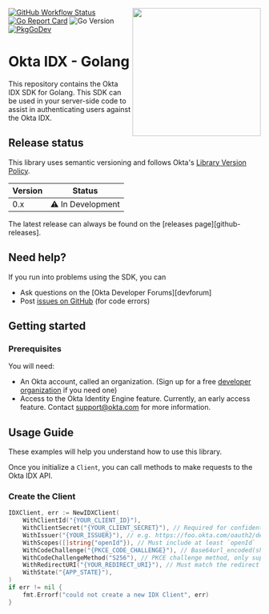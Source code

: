 [<img src=".github/images/logo.png" align="right" width="256px"/>](https://devforum.okta.com/)
[![GitHub Workflow Status](https://github.com/okta/okta-identity-engine-golang/workflows/CI/badge.svg)](https://github.com/okta/okta-identity-engine-golang/actions)
[![Go Report Card](https://goreportcard.com/badge/github.com/okta/okta-identity-engine-golang?style=flat-square)](https://goreportcard.com/report/github.com/okta/okta-identity-engine-golang)
![Go Version](https://img.shields.io/badge/go%20version-%3E=1.14-61CFDD.svg?style=flat-square)
[![PkgGoDev](https://pkg.go.dev/badge/mod/github.com/okta/okta-identity-engine-golang)](https://pkg.go.dev/mod/github.com/okta/okta-identity-engine-golang)

# Okta IDX - Golang

This repository contains the Okta IDX SDK for Golang. This SDK can be used in your server-side code to assist in authenticating users against the Okta IDX.

## Release status

This library uses semantic versioning and follows Okta's [Library Version Policy][okta-library-versioning].

| Version | Status                             |
| ------- | ---------------------------------- |
| 0.x     | :warning: In Development           |

The latest release can always be found on the [releases page][github-releases].


## Need help?

If you run into problems using the SDK, you can

 - Ask questions on the [Okta Developer Forums][devforum]
 - Post [issues on GitHub][github-issues] (for code errors)


## Getting started

### Prerequisites
You will need:
 - An Okta account, called an organization. (Sign up for a free [developer organization][developer-edition-signup] if you need one)
 - Access to the Okta Identity Engine feature. Currently, an early access feature. Contact [support@okta.com][support-email] for more information.

## Usage Guide
These examples will help you understand how to use this library.

Once you initialize a `Client`, you can call methods to make requests to the Okta IDX API.

### Create the Client
```go
IDXClient, err := NewIDXClient(
    WithClientId("{YOUR_CLIENT_ID}"),
    WithClientSecret("{YOUR_CLIENT_SECRET}"), // Required for confidential clients.
    WithIssuer("{YOUR_ISSUER}"), // e.g. https://foo.okta.com/oauth2/default, https://foo.okta.com/oauth2/ausar5vgt5TSDsfcJ0h7
    WithScopes([]string{"openId"}), // Must include at least `openId`
    WithCodeChallenge("{PKCE_CODE_CHALLENGE}"), // Base64url_encoded(sha256({code_verifier}))
    WithCodeChallengeMethod("S256"), // PKCE challenge method, only supports S256
    WithRedirectURI("{YOUR_REDIRECT_URI}"), // Must match the redirect uri in client app settings/console
    WithState("{APP_STATE}"),
)
if err != nil {
    fmt.Errorf("could not create a new IDX Client", err)
}
```


[okta-library-versioning]: https://developer.okta.com/code/library-versions/
[github-issues]: https://github.com/okta/okta-identity-engine-golang/issues
[developer-edition-signup]: https://developer.okta.com/signup
[support-email]: mailto://support@okta.com